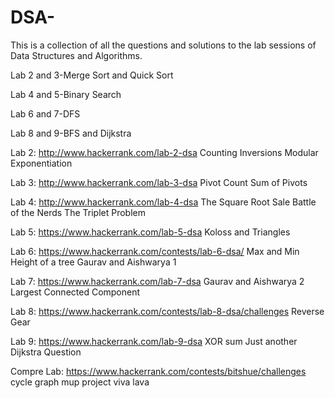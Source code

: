 # DSA-
This is a collection of all the questions and solutions to the lab sessions of Data Structures and Algorithms.

Lab 2 and 3-Merge Sort and Quick Sort

Lab 4 and 5-Binary Search

Lab 6 and 7-DFS

Lab 8 and 9-BFS and Dijkstra

Lab 2: http://www.hackerrank.com/lab-2-dsa
Counting Inversions
Modular Exponentiation

Lab 3: http://www.hackerrank.com/lab-3-dsa
Pivot Count
Sum of Pivots

Lab 4: http://www.hackerrank.com/lab-4-dsa
The Square Root Sale
Battle of the Nerds
The Triplet Problem

Lab 5: https://www.hackerrank.com/lab-5-dsa
Koloss and Triangles

Lab 6: https://www.hackerrank.com/contests/lab-6-dsa/
Max and Min Height of a tree
Gaurav and Aishwarya 1

Lab 7: https://www.hackerrank.com/lab-7-dsa
Gaurav and Aishwarya 2
Largest Connected Component

Lab 8: https://www.hackerrank.com/contests/lab-8-dsa/challenges
Reverse Gear

Lab 9: https://www.hackerrank.com/lab-9-dsa
XOR sum
Just another Dijkstra Question

Compre Lab: https://www.hackerrank.com/contests/bitshue/challenges
cycle graph
mup project viva
lava
